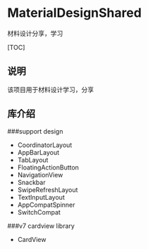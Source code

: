 # MaterialDesignShared
材料设计分享，学习

[TOC]

## 说明
该项目用于材料设计学习，分享

## 库介绍

###support design

- CoordinatorLayout
- AppBarLayout
- TabLayout
- FloatingActionButton
- NavigationView
- Snackbar
- SwipeRefreshLayout
- TextInputLayout
- AppCompatSpinner
- SwitchCompat

###v7 cardview library
- CardView